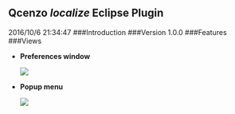 ## Qcenzo *localize* Eclipse Plugin ##
2016/10/6 21:34:47 
###Introduction
###Version
1.0.0
###Features
###Views
- **Preferences window**

	![](http://www.qcenzo.com/2016/imgs/preferences.jpg)

- **Popup menu** 

	![](http://www.qcenzo.com/2016/imgs/popupmenu.jpg)
